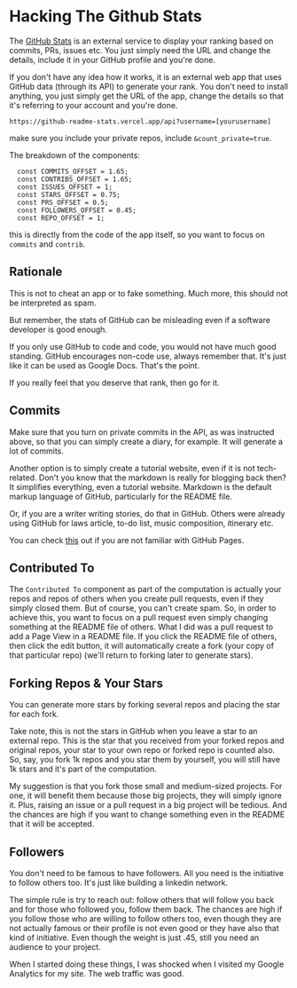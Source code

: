 # Hacking The Github Stats
The [GitHub Stats](https://github.com/anuraghazra/github-readme-stats) 
is an external service to display your ranking based on commits, PRs,
issues etc. You just simply need the URL and change the details,
include it in your GitHub profile and you're done.

If you don't have any idea how it works, it is an external web app
that uses GitHub data (through its API) to generate your rank. 
You don't need to install anything, you just simply get the URL
of the app, change the details so that it's referring to your account
and you're done.

```
https://github-readme-stats.vercel.app/api?username=[yourusername]
```
make sure you include your private repos, 
include `&count_private=true`.

The breakdown of the components:

```
  const COMMITS_OFFSET = 1.65;
  const CONTRIBS_OFFSET = 1.65;
  const ISSUES_OFFSET = 1;
  const STARS_OFFSET = 0.75;
  const PRS_OFFSET = 0.5;
  const FOLLOWERS_OFFSET = 0.45;
  const REPO_OFFSET = 1;
```
  
this is directly from the code of the app itself, so 
you want to focus on `commits` and `contrib`.

## Rationale
This is not to cheat an app or to fake something.
Much more, this should not be interpreted as spam.

But remember, the stats of GitHub can be misleading
even if a software developer is good enough.

If you only use GitHub to code and code, you
would not have much good standing. GitHub
encourages non-code use, always remember that.
It's just like it can be used as Google Docs.
That's the point.

If you really feel that you deserve that rank,
then go for it.

## Commits
Make sure that you turn on 
private commits in the API, as was
instructed above, so that you can simply
create a diary, for example. It will generate 
a lot of commits.

Another option is to simply create a tutorial website,
even if it is not tech-related. Don't you know
that the markdown is really for blogging back then?
It simplifies everything, even a tutorial website.
Markdown is the default markup language of GitHub,
particularly for the README file.

Or, if you are a writer writing stories, do that in
GitHub. Others were already using GitHub for
laws article, to-do list, music composition,
itinerary etc.

You can check 
[this](https://github.com/xdvrx1/github-pages-tutorial)
out if you are not familiar
with GitHub Pages.

## Contributed To
The `Contributed To` component as part of the 
computation is actually your repos and
repos of others when you create pull requests, even
if they simply closed them. But of course, you can't create
spam. So, in order to achieve this, you want to focus
on a pull request even simply changing something at the 
README file of others. What I did was 
a pull request to add a Page View in a README file.
If you click the README file of others, then click
the edit button, it will automatically create a fork 
(your copy of that particular repo) (we'll return to
forking later to generate stars).

## Forking Repos & Your Stars 
You can generate more stars by forking several repos
and placing the star for each fork.

Take note, this is not the stars in GitHub when you
leave a star to an external repo. This is the star
that you received from your forked repos and original
repos, your star to your own repo
or forked repo is counted also.
So, say, you fork 1k repos and you star them
by yourself, you will still have 1k stars and
it's part of the computation.

My suggestion is that you fork those small and
medium-sized projects. For one, it will
benefit them because those big projects,
they will simply ignore it. Plus, raising
an issue or a pull request in a big project
will be tedious. And the chances are high
if you want to change something even in the README
that it will be accepted.

## Followers
You don't need to be famous to have followers.
All you need is the initiative to follow others too.
It's just like building a linkedin network. 

The simple rule is try to reach out: follow others
that will follow you back and for those who followed
you, follow them back. The chances are high if
you follow those who are willing to follow others too,
even though they are not actually famous or 
their profile is not even good or they have also 
that kind of initiative.
Even though the weight is just .45, still
you need an audience to your project.

When I started doing these things, I was shocked
when I visited my Google Analytics for my site.
The web traffic was good.
